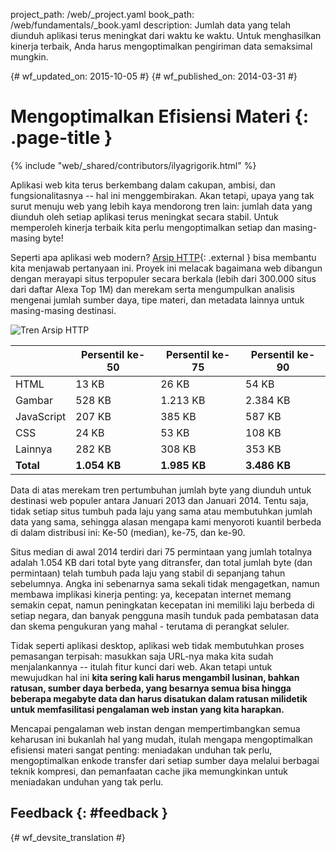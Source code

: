 project_path: /web/_project.yaml book_path: /web/fundamentals/_book.yaml description: Jumlah data yang telah diunduh aplikasi terus meningkat dari waktu ke waktu. Untuk menghasilkan kinerja terbaik, Anda harus mengoptimalkan pengiriman data semaksimal mungkin.

{# wf_updated_on: 2015-10-05 #} {# wf_published_on: 2014-03-31 #}

# Mengoptimalkan Efisiensi Materi {: .page-title }

{% include "web/_shared/contributors/ilyagrigorik.html" %}

Aplikasi web kita terus berkembang dalam cakupan, ambisi, dan fungsionalitasnya -- hal ini menggembirakan. Akan tetapi, upaya yang tak surut menuju web yang lebih kaya mendorong tren lain: jumlah data yang diunduh oleh setiap aplikasi terus meningkat secara stabil. Untuk memperoleh kinerja terbaik kita perlu mengoptimalkan setiap dan masing-masing byte!

Seperti apa aplikasi web modern? [Arsip HTTP](http://httparchive.org/){: .external } bisa membantu kita menjawab pertanyaan ini. Proyek ini melacak bagaimana web dibangun dengan merayapi situs terpopuler secara berkala (lebih dari 300.000 situs dari daftar Alexa Top 1M) dan merekam serta mengumpulkan analisis mengenai jumlah sumber daya, tipe materi, dan metadata lainnya untuk masing-masing destinasi.

<img src="images/http-archive-trends.png"  alt="Tren Arsip HTTP" />

<table class="">
  
<colgroup><col span="1"><col span="1"><col span="1"><col span="1"></colgroup>
<thead>
  <tr>
    <th></th>
    <th>Persentil ke-50</th>
    <th>Persentil ke-75</th>
    <th>Persentil ke-90</th>
  </tr>
</thead>
<tr>
  <td data-th="type">HTML</td>
  <td data-th="50%">13 KB</td>
  <td data-th="75%">26 KB</td>
  <td data-th="90%">54 KB</td>
</tr>
<tr>
  <td data-th="type">Gambar</td>
  <td data-th="50%">528 KB</td>
  <td data-th="75%">1.213 KB</td>
  <td data-th="90%">2.384 KB</td>
</tr>
<tr>
  <td data-th="type">JavaScript</td>
  <td data-th="50%">207 KB</td>
  <td data-th="75%">385 KB</td>
  <td data-th="90%">587 KB</td>
</tr>
<tr>
  <td data-th="type">CSS</td>
  <td data-th="50%">24 KB</td>
  <td data-th="75%">53 KB</td>
  <td data-th="90%">108 KB</td>
</tr>
<tr>
  <td data-th="type">Lainnya</td>
  <td data-th="50%">282 KB</td>
  <td data-th="75%">308 KB</td>
  <td data-th="90%">353 KB</td>
</tr>
<tr>
  <td data-th="type"><strong>Total</strong></td>
  <td data-th="50%"><strong>1.054 KB</strong></td>
  <td data-th="75%"><strong>1.985 KB</strong></td>
  <td data-th="90%"><strong>3.486 KB</strong></td>
</tr>
</table>

Data di atas merekam tren pertumbuhan jumlah byte yang diunduh untuk destinasi web populer antara Januari 2013 dan Januari 2014. Tentu saja, tidak setiap situs tumbuh pada laju yang sama atau membutuhkan jumlah data yang sama, sehingga alasan mengapa kami menyoroti kuantil berbeda di dalam distribusi ini: Ke-50 (median), ke-75, dan ke-90.

Situs median di awal 2014 terdiri dari 75 permintaan yang jumlah totalnya adalah 1.054 KB dari total byte yang ditransfer, dan total jumlah byte (dan permintaan) telah tumbuh pada laju yang stabil di sepanjang tahun sebelumnya. Angka ini sebenarnya sama sekali tidak mengagetkan, namun membawa implikasi kinerja penting: ya, kecepatan internet memang semakin cepat, namun peningkatan kecepatan ini memiliki laju berbeda di setiap negara, dan banyak pengguna masih tunduk pada pembatasan data dan skema pengukuran yang mahal - terutama di perangkat seluler.

Tidak seperti aplikasi desktop, aplikasi web tidak membutuhkan proses pemasangan terpisah: masukkan saja URL-nya maka kita sudah menjalankannya -- itulah fitur kunci dari web. Akan tetapi untuk mewujudkan hal ini **kita sering kali harus mengambil lusinan, bahkan ratusan, sumber daya berbeda, yang besarnya semua bisa hingga beberapa megabyte data dan harus disatukan dalam ratusan milidetik untuk memfasilitasi pengalaman web instan yang kita harapkan.**

Mencapai pengalaman web instan dengan mempertimbangkan semua keharusan ini bukanlah hal yang mudah, itulah mengapa mengoptimalkan efisiensi materi sangat penting: meniadakan unduhan tak perlu, mengoptimalkan enkode transfer dari setiap sumber daya melalui berbagai teknik kompresi, dan pemanfaatan cache jika memungkinkan untuk meniadakan unduhan yang tak perlu.

## Feedback {: #feedback }

{# wf_devsite_translation #}